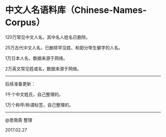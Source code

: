 # 中文人名语料库（Chinese-Names-Corpus）

120万常见中文人名，其中名人姓名已删除。

25万古代中文人名，已删除罕见姓、和部分带生僻字的人名。

1万日本人名，数据来源于网络。

2万英文常见姓或名，数据来源于网络。

---

后续准备更新：

1千个中文姓氏，自己整理的。

1万个称呼/称谓标签，自己整理的。

---

@思南斋 整理

2017.02.27
